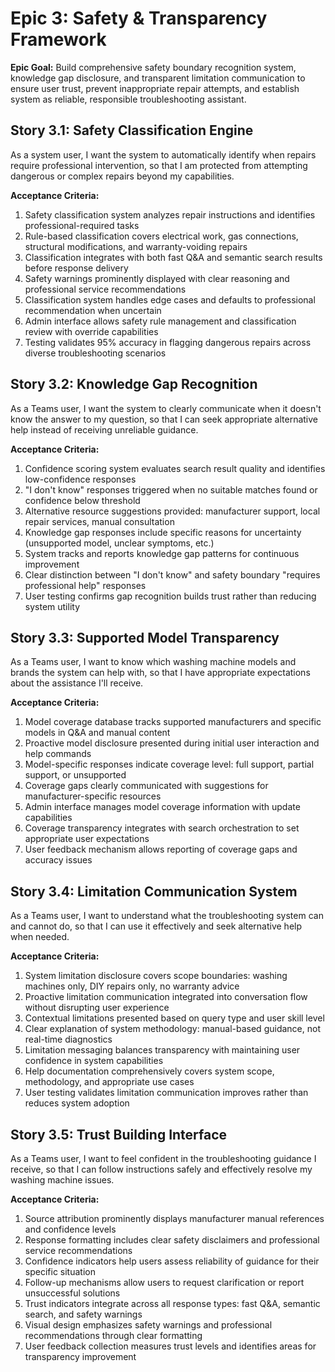 # Epic 3: Safety & Transparency Framework

**Epic Goal:** Build comprehensive safety boundary recognition system, knowledge gap disclosure, and transparent limitation communication to ensure user trust, prevent inappropriate repair attempts, and establish system as reliable, responsible troubleshooting assistant.

## Story 3.1: Safety Classification Engine
As a system user,
I want the system to automatically identify when repairs require professional intervention,
so that I am protected from attempting dangerous or complex repairs beyond my capabilities.

**Acceptance Criteria:**
1. Safety classification system analyzes repair instructions and identifies professional-required tasks
2. Rule-based classification covers electrical work, gas connections, structural modifications, and warranty-voiding repairs
3. Classification integrates with both fast Q&A and semantic search results before response delivery
4. Safety warnings prominently displayed with clear reasoning and professional service recommendations
5. Classification system handles edge cases and defaults to professional recommendation when uncertain
6. Admin interface allows safety rule management and classification review with override capabilities
7. Testing validates 95% accuracy in flagging dangerous repairs across diverse troubleshooting scenarios

## Story 3.2: Knowledge Gap Recognition
As a Teams user,
I want the system to clearly communicate when it doesn't know the answer to my question,
so that I can seek appropriate alternative help instead of receiving unreliable guidance.

**Acceptance Criteria:**
1. Confidence scoring system evaluates search result quality and identifies low-confidence responses
2. "I don't know" responses triggered when no suitable matches found or confidence below threshold
3. Alternative resource suggestions provided: manufacturer support, local repair services, manual consultation
4. Knowledge gap responses include specific reasons for uncertainty (unsupported model, unclear symptoms, etc.)
5. System tracks and reports knowledge gap patterns for continuous improvement
6. Clear distinction between "I don't know" and safety boundary "requires professional help" responses
7. User testing confirms gap recognition builds trust rather than reducing system utility

## Story 3.3: Supported Model Transparency
As a Teams user,
I want to know which washing machine models and brands the system can help with,
so that I have appropriate expectations about the assistance I'll receive.

**Acceptance Criteria:**
1. Model coverage database tracks supported manufacturers and specific models in Q&A and manual content
2. Proactive model disclosure presented during initial user interaction and help commands
3. Model-specific responses indicate coverage level: full support, partial support, or unsupported
4. Coverage gaps clearly communicated with suggestions for manufacturer-specific resources
5. Admin interface manages model coverage information with update capabilities
6. Coverage transparency integrates with search orchestration to set appropriate user expectations
7. User feedback mechanism allows reporting of coverage gaps and accuracy issues

## Story 3.4: Limitation Communication System
As a Teams user,
I want to understand what the troubleshooting system can and cannot do,
so that I can use it effectively and seek alternative help when needed.

**Acceptance Criteria:**
1. System limitation disclosure covers scope boundaries: washing machines only, DIY repairs only, no warranty advice
2. Proactive limitation communication integrated into conversation flow without disrupting user experience
3. Contextual limitations presented based on query type and user skill level
4. Clear explanation of system methodology: manual-based guidance, not real-time diagnostics
5. Limitation messaging balances transparency with maintaining user confidence in system capabilities
6. Help documentation comprehensively covers system scope, methodology, and appropriate use cases
7. User testing validates limitation communication improves rather than reduces system adoption

## Story 3.5: Trust Building Interface
As a Teams user,
I want to feel confident in the troubleshooting guidance I receive,
so that I can follow instructions safely and effectively resolve my washing machine issues.

**Acceptance Criteria:**
1. Source attribution prominently displays manufacturer manual references and confidence levels
2. Response formatting includes clear safety disclaimers and professional service recommendations
3. Confidence indicators help users assess reliability of guidance for their specific situation
4. Follow-up mechanisms allow users to request clarification or report unsuccessful solutions
5. Trust indicators integrate across all response types: fast Q&A, semantic search, and safety warnings
6. Visual design emphasizes safety warnings and professional recommendations through clear formatting
7. User feedback collection measures trust levels and identifies areas for transparency improvement

